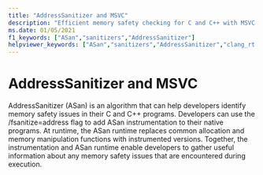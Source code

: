 ```yaml
---
title: "AddressSanitizer and MSVC"
description: "Efficient memory safety checking for C and C++ with MSVC & AddressSanitizer (ASan)."
ms.date: 01/05/2021
f1_keywords: ["ASan","sanitizers","AddressSanitizer"]
helpviewer_keywords: ["ASan","sanitizers","AddressSanitizer","clang_rt.asan"]
---
```


# AddressSanitizer and MSVC

AddressSanitizer (ASan) is an algorithm that can help developers identify memory safety issues in their C and C++ programs. Developers can use the /fsanitize=address flag to add ASan instrumentation to their native programs. At runtime, the ASan runtime replaces common allocation and memory manipulation functions with instrumented versions. Together, the instrumentation and ASan runtime enable developers to gather useful information about any memory safety issues that are encountered during execution.

